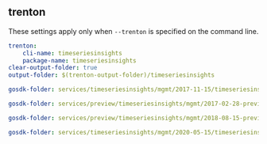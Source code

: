 
## trenton

These settings apply only when `--trenton` is specified on the command line.

``` yaml $(trenton)
trenton:
    cli-name: timeseriesinsights
    package-name: timeseriesinsights
clear-output-folder: true
output-folder: $(trenton-output-folder)/timeseriesinsights
```

``` yaml $(tag)=='package-2017-11-15' && $(trenton)
gosdk-folder: services/timeseriesinsights/mgmt/2017-11-15/timeseriesinsights
```

``` yaml $(tag)=='package-2017-02-preview' && $(trenton)
gosdk-folder: services/preview/timeseriesinsights/mgmt/2017-02-28-preview/timeseriesinsights
```

``` yaml $(tag)=='package-2018-08-preview' && $(trenton)
gosdk-folder: services/preview/timeseriesinsights/mgmt/2018-08-15-preview/timeseriesinsights
```

``` yaml $(tag)=='package-2020-05-15' && $(trenton)
gosdk-folder: services/timeseriesinsights/mgmt/2020-05-15/timeseriesinsights
```
